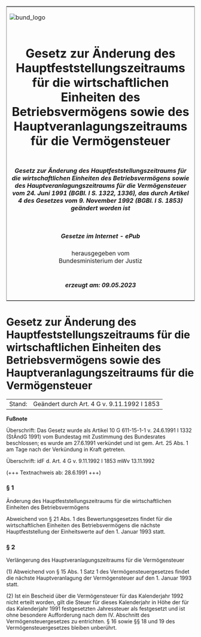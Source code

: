 <span id="DECKBLATT.html"></span>

<table border="0" frame="border" width="100%">

<tr valign="top">

<td align="left">

![bund\_logo](BfJ_2021_Web_de_de.gif)

</td>

<td align="right">

 

</td>

</tr>

<tr align="center" valign="middle">

<td colspan="2">

# Gesetz zur Änderung des Hauptfeststellungszeitraums für die wirtschaftlichen Einheiten des Betriebsvermögens sowie des Hauptveranlagungszeitraums für die Vermögensteuer

</td>

</tr>

<tr align="center" valign="middle">

<td colspan="2">

##### Gesetz zur Änderung des Hauptfeststellungszeitraums für die wirtschaftlichen Einheiten des Betriebsvermögens sowie des Hauptveranlagungszeitraums für die Vermögensteuer vom 24. Juni 1991 (BGBl. I S. 1322, 1336), das durch Artikel 4 des Gesetzes vom 9. November 1992 (BGBl. I S. 1853) geändert worden ist

</td>

</tr>

<tr align="center" valign="middle">

<td colspan="2">

  
  

##### Gesetze im Internet - ePub  
  
herausgegeben vom  
Bundesministerium der Justiz

</td>

</tr>

<tr align="center" valign="bottom">

<td colspan="2">

  
  

##### erzeugt am: 09.05.2023

</td>

</tr>

</table>

<span id="BJNR013360991.html"></span>

# Gesetz zur Änderung des Hauptfeststellungszeitraums für die wirtschaftlichen Einheiten des Betriebsvermögens sowie des Hauptveranlagungszeitraums für die Vermögensteuer

<div>

<div class="jnhtml">

|        |                                             |
| ------ | ------------------------------------------- |
| Stand: | Geändert durch Art. 4 G v. 9.11.1992 I 1853 |

</div>

</div>

<div>

  
**Fußnote**

<div class="jnhtml">

<div>

<div class="jurAbsatz">

Überschrift: Das Gesetz wurde als Artikel 10 G 611-15-1-1 v. 24.6.1991 I
1332 (StÄndG 1991) vom Bundestag mit Zustimmung des Bundesrates
beschlossen; es wurde am 27.6.1991 verkündet und ist gem. Art. 25 Abs. 1
am Tage nach der Verkündung in Kraft getreten.

</div>

<div class="jurAbsatz">

  
Überschrift: idF d. Art. 4 G v. 9.11.1992 I 1853 mWv 13.11.1992

</div>

<div class="jurAbsatz">

  
(+++ Textnachweis ab: 28.6.1991 +++)

</div>

</div>

</div>

</div>

<span id="BJNR013360991BJNE000101301.html"></span>

### § 1  
Änderung des Hauptfeststellungszeitraums für die wirtschaftlichen Einheiten des Betriebsvermögens

<div>

<div class="jnhtml">

<div>

<div class="jurAbsatz">

Abweichend von § 21 Abs. 1 des Bewertungsgesetzes findet für die
wirtschaftlichen Einheiten des Betriebsvermögens die nächste
Hauptfeststellung der Einheitswerte auf den 1. Januar 1993 statt.

</div>

</div>

</div>

</div>

<span id="BJNR013360991BJNE000201301.html"></span>

### § 2  
Verlängerung des Hauptveranlagungszeitraums für die Vermögensteuer

<div>

<div class="jnhtml">

<div>

<div class="jurAbsatz">

(1) Abweichend von § 15 Abs. 1 Satz 1 des Vermögensteuergesetzes findet
die nächste Hauptveranlagung der Vermögensteuer auf den 1. Januar 1993
statt.

</div>

<div class="jurAbsatz">

(2) Ist ein Bescheid über die Vermögensteuer für das Kalenderjahr 1992
nicht erteilt worden, gilt die Steuer für dieses Kalenderjahr in Höhe
der für das Kalenderjahr 1991 festgesetzten Jahressteuer als festgesetzt
und ist ohne besondere Aufforderung nach dem IV. Abschnitt des
Vermögensteuergesetzes zu entrichten. § 16 sowie §§ 18 und 19 des
Vermögensteuergesetzes bleiben unberührt.

</div>

</div>

</div>

</div>
